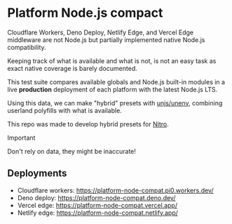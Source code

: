 # Platform Node.js compact

Cloudflare Workers, Deno Deploy, Netlify Edge, and Vercel Edge middleware are not Node.js but partially implemented native Node.js compatibility.

Keeping track of what is available and what is not, is not an easy task as exact native coverage is barely documented.

This test suite compares available globals and Node.js built-in modules in a live **production** deployment of each platform with the latest Node.js LTS.

Using this data, we can make "hybrid" presets with [unjs/unenv](https://github.com/unjs/unenv), combining userland polyfills with what is available.

This repo was made to develop hybrid presets for [Nitro](https://nitro.dev).

> [!IMPORTANT]
> Don't rely on data, they might be inaccurate!

## Deployments

- Cloudflare workers: https://platform-node-compat.pi0.workers.dev/
- Deno deploy: https://platform-node-compat.deno.dev/
- Vercel edge: https://platform-node-compat.vercel.app/
- Netlify edge: https://platform-node-compat.netlify.app/
